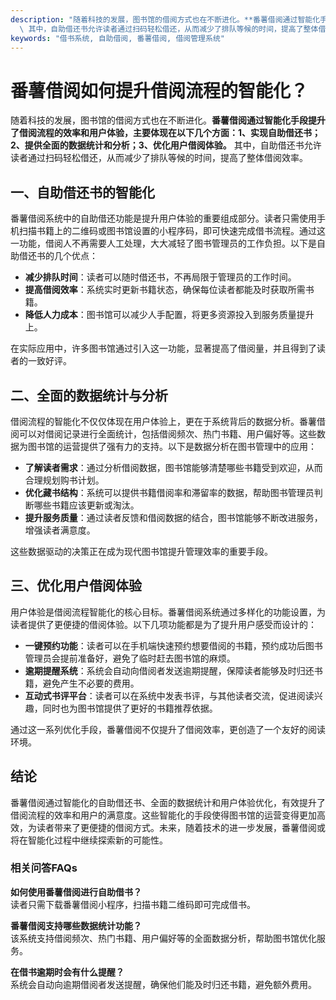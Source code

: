 ```yaml
---
description: "随着科技的发展，图书馆的借阅方式也在不断进化。**番薯借阅通过智能化手段提升了借阅流程的效率和用户体验，主要体现在以下几个方面：1、实现自助借还书；2、提供全面的数据统计和分析；3、优化用户借阅体验。**\
  \ 其中，自助借还书允许读者通过扫码轻松借还，从而减少了排队等候的时间，提高了整体借阅效率。"
keywords: "借书系统, 自助借阅, 番薯借阅, 借阅管理系统"
---
```

# 番薯借阅如何提升借阅流程的智能化？

随着科技的发展，图书馆的借阅方式也在不断进化。**番薯借阅通过智能化手段提升了借阅流程的效率和用户体验，主要体现在以下几个方面：1、实现自助借还书；2、提供全面的数据统计和分析；3、优化用户借阅体验。** 其中，自助借还书允许读者通过扫码轻松借还，从而减少了排队等候的时间，提高了整体借阅效率。

## 一、自助借还书的智能化

番薯借阅系统中的自助借还功能是提升用户体验的重要组成部分。读者只需使用手机扫描书籍上的二维码或图书馆设置的小程序码，即可快速完成借书流程。通过这一功能，借阅人不再需要人工处理，大大减轻了图书管理员的工作负担。以下是自助借还书的几个优点：

- **减少排队时间**：读者可以随时借还书，不再局限于管理员的工作时间。
- **提高借阅效率**：系统实时更新书籍状态，确保每位读者都能及时获取所需书籍。
- **降低人力成本**：图书馆可以减少人手配置，将更多资源投入到服务质量提升上。

在实际应用中，许多图书馆通过引入这一功能，显著提高了借阅量，并且得到了读者的一致好评。

## 二、全面的数据统计与分析

借阅流程的智能化不仅仅体现在用户体验上，更在于系统背后的数据分析。番薯借阅可以对借阅记录进行全面统计，包括借阅频次、热门书籍、用户偏好等。这些数据为图书馆的运营提供了强有力的支持。以下是数据分析在图书管理中的应用：

- **了解读者需求**：通过分析借阅数据，图书馆能够清楚哪些书籍受到欢迎，从而合理规划购书计划。
- **优化藏书结构**：系统可以提供书籍借阅率和滞留率的数据，帮助图书管理员判断哪些书籍应该更新或淘汰。
- **提升服务质量**：通过读者反馈和借阅数据的结合，图书馆能够不断改进服务，增强读者满意度。

这些数据驱动的决策正在成为现代图书馆提升管理效率的重要手段。

## 三、优化用户借阅体验

用户体验是借阅流程智能化的核心目标。番薯借阅系统通过多样化的功能设置，为读者提供了更便捷的借阅体验。以下几项功能都是为了提升用户感受而设计的：

- **一键预约功能**：读者可以在手机端快速预约想要借阅的书籍，预约成功后图书管理员会提前准备好，避免了临时赶去图书馆的麻烦。
- **逾期提醒系统**：系统会自动向借阅者发送逾期提醒，保障读者能够及时归还书籍，避免产生不必要的费用。
- **互动式书评平台**：读者可以在系统中发表书评，与其他读者交流，促进阅读兴趣，同时也为图书馆提供了更好的书籍推荐依据。

通过这一系列优化手段，番薯借阅不仅提升了借阅效率，更创造了一个友好的阅读环境。

## 结论

番薯借阅通过智能化的自助借还书、全面的数据统计和用户体验优化，有效提升了借阅流程的效率和用户的满意度。这些智能化的手段使得图书馆的运营变得更加高效，为读者带来了更便捷的借阅方式。未来，随着技术的进一步发展，番薯借阅或将在智能化过程中继续探索新的可能性。

### 相关问答FAQs

**如何使用番薯借阅进行自助借书？**  
读者只需下载番薯借阅小程序，扫描书籍二维码即可完成借书。

**番薯借阅支持哪些数据统计功能？**  
该系统支持借阅频次、热门书籍、用户偏好等的全面数据分析，帮助图书馆优化服务。

**在借书逾期时会有什么提醒？**  
系统会自动向逾期借阅者发送提醒，确保他们能及时归还书籍，避免额外费用。
